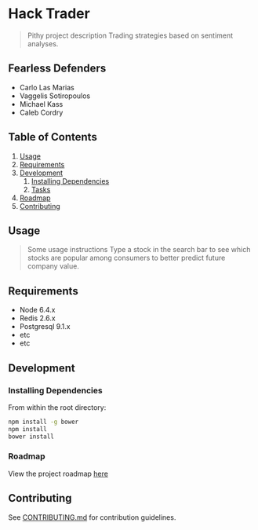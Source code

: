# Hack Trader

> Pithy project description
Trading strategies based on sentiment analyses.

## Fearless Defenders

  - Carlo Las Marias
  - Vaggelis Sotiropoulos
  - Michael Kass
  - Caleb Cordry

## Table of Contents

1. [Usage](#Usage)
1. [Requirements](#requirements)
1. [Development](#development)
    1. [Installing Dependencies](#installing-dependencies)
    1. [Tasks](#tasks)
1. [Roadmap](#roadmap)
1. [Contributing](#contributing)

## Usage

> Some usage instructions
Type a stock in the search bar to see which stocks are popular among consumers to better predict future company value.

## Requirements

- Node 6.4.x
- Redis 2.6.x
- Postgresql 9.1.x
- etc
- etc

## Development

### Installing Dependencies

From within the root directory:

```sh
npm install -g bower
npm install
bower install
```

### Roadmap

View the project roadmap [here](LINK_TO_DOC)


## Contributing

See [CONTRIBUTING.md](CONTRIBUTING.md) for contribution guidelines.